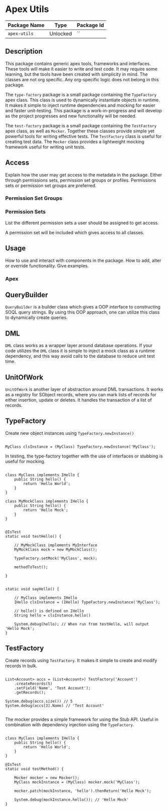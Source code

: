# Apex Utils

| Package Name | Type     | Package Id           |
| ------------ | -------- | -------------------- |
| `apex-utils` | Unlocked | `` |

## Description

This package contains generic apex tools, frameworks and interfaces. These tools will make it easier to write and test code. It may require some learning, but the tools have been created with simplicity in mind. The classes are not org specific. Any org-specific logic does not belong in this package.

The `type-factory` package is a small package containing the `TypeFactory` apex class. This class is used to dynamically instantiate objects in runtime. It makes it simple to inject runtime dependencies and mocking for easier and faster unit-testing. This package is a work-in-progress and will develop as the project progresses and new functionality will be needed.

The `test-factory` package is a small package containing the `TestFactory` apex class, as well as `Mocker`. Together these classes provide simple yet powerful tools for writing effective tests. The `TestFactory` class is useful for creating test data. The `Mocker` class provides a lightweight mocking framework useful for writing unit tests.

## Access

Explain how the user may get access to the metadata in the package. Either through permissions sets, permission set groups or profiles. Permissions sets or permission set groups are preferred.

### Permission Set Groups

### Permission Sets

List the different permission sets a user should be assigned to get access.

A permission set will be included which gives access to all classes.

## Usage

How to use and interact with components in the package. How to add, alter or override functionality. Give examples.

### Apex

## QueryBuilder

`QueryBuilder` is a builder class which gives a OOP interface to constructing SOQL query strings. By using this OOP approach, one can utilize this class to dynamically create queries.

## DML

`DML` class works as a wrapper layer around database operations. If your code utilizes the `DML` class it is simple to inject a mock class as a runtime dependency, and this way avoid calls to the database to reduce unit test time.

## UnitOfWork

`UnitOfWork` is another layer of abstraction around DML transactions. It works as a registry for SObject records, where you can mark lists of records for either insertion, update or deletes. It handles the transaction of a list of records.

## TypeFactory

Create new object instances using `TypeFactory.newInstance()`

```

MyClass clsInstance = (MyClass) TypeFactory.newInstance('MyClass');

```

In testing, the type-factory together with the use of interfaces or stubbing is useful for mocking.

```

class MyClass implements IHello {
    public String hello() {
        return 'Hello World';
    }
}

class MyMockClass implements IHello {
    public String hello() {
        return 'Hello Mock';
    }
}


@IsTest
static void testHello() {

    // MyMockClass implements MyInterface
    MyMockClass mock = new MyMockClass();

    TypeFactory.setMock('MyClass', mock);

    methodToTest();

}


static void sayHello() {

    // MyClass implements IHello
    IHello clsInstance = (IHello) TypeFactory.newInstance('MyClass');

    // hello() is defined on IHello
    String hello = clsInstance.hello()

    System.debug(hello); // When run from testHello, will output 'Hello Mock';
}

```

## TestFactory

Create records using `TestFactory`. It makes it simple to create and modify records in bulk.

```

List<Account> accs = (List<Account>) TestFactory('Account')
    .createRecords(5)
    .setField('Name', 'Test Account');
    .getRecords();

System.debug(accs.size()) // 5
System.debug(accs[3].Name) // 'Test Account'


```

The mocker provides a simple framework for using the Stub API. Useful in combination with dependency injection using the `TypeFactory`.

```

class MyClass implements IHello {
    public String hello() {
        return 'Hello World';
    }
}

@IsTest
static void testMethod() {

    Mocker mocker = new Mocker();
    MyClass mockInstance = (MyClass) mocker.mock('MyClass');

    mocker.patch(mockInstance, 'hello').thenReturn('Hello Mock');

    System.debug(mockInstance.hello()); // 'Hello Mock'
}

```